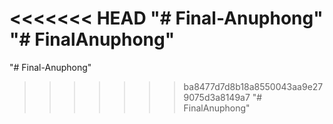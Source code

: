 <<<<<<< HEAD
"# Final-Anuphong" 
"# FinalAnuphong" 
=======
"# Final-Anuphong" 
>>>>>>> ba8477d7d8b18a8550043aa9e279075d3a8149a7
"# FinalAnuphong" 
